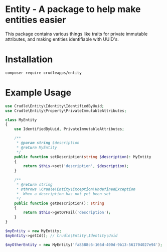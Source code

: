 # Entity - A package to help make entities easier

This package contains various things like traits for private immutable attributes, and making entities identifiable with UUID's.

# Installation

```
composer require crudleapps/entity
```

# Example Usage


```php
use Crudle\Entity\Identity\IdentifiedByUuid;
use Crudle\Entity\Property\PrivateImmutableAttributes;

class MyEntity
{
    use IdentifiedByUuid, PrivateImmutableAttributes;

    /**
     * @param string $description
     * @return MyEntity
     */
    public function setDescription(string $description): MyEntity
    {
        return $this->set('description', $description);
    }

    /**
     * @return string
     * @throws \Crudle\Entity\Exception\UndefinedException
     *  When a description has not yet been set
     */
    public function getDescription(): string
    {
        return $this->getOrFail('description');
    }
}

$myEntity = new MyEntity;
$myEntity->getId(); // Crudle\Entity\Identity\Uuid

$myOtherEntity = new MyEntity('fa8588c6-166d-400d-9b13-561704027e94');
```